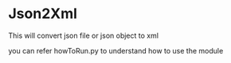 # Json2Xml
This will convert json file or json object to xml 

you can refer howToRun.py to understand how to use the module 
